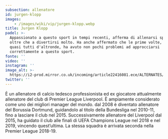 ```yaml
---
subsection: allenatore
id: jurgen-klopp
images: 
    - /images/wiki/vip/jurgen-klopp.webp
title: Jurgen Klopp
padel: >-
  Appassionato a questo sport in tempi recenti, afferma di allenarsi spesso,
  oltre che a divertirsi molto. Ha anche affermato che le prime volte, come
  quasi tutti d'altronde, ha avuto non pochi problemi ad approcciarsi
  correttamente a questo sport.
fonte: ''
video: ''
instagram: ''
image_alt: >-
  https://i2-prod.mirror.co.uk/incoming/article22416081.ece/ALTERNATES/s615b/0_Liverpool-Training-Session.jpg
twitter: ''
---
```

È un allenatore di calcio tedesco professionista ed ex giocatore attualmente allenatore del club di Premier League Liverpool. È ampiamente considerato come uno dei migliori manager del mondo. dal 2008 è diventato allenatore del Borussia Dortmund, guidandolo al titolo della Bundesliga nel 2010-11, fino a lasciare il club nel 2015. Successivamente allenatore del Liverpool dal 2015, ha guidato il club alle finali di UEFA Champions League nel 2018 e nel 2019, vincendo quest’ultima. La stessa squadra è arrivata seconda nella Premier League 2018-19.